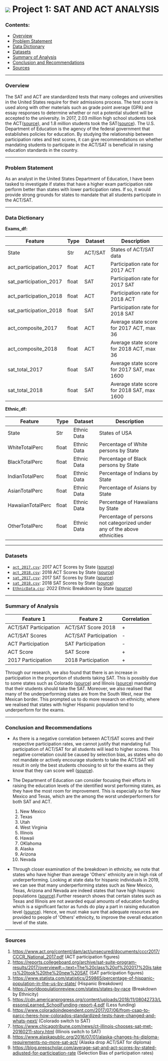 # ![](https://ga-dash.s3.amazonaws.com/production/assets/logo-9f88ae6c9c3871690e33280fcf557f33.png) Project 1: SAT AND ACT ANALYSIS

### Contents:
- [Overview](#Overview)
- [Problem Statement](#Problem-Statement)
- [Data Dictionary](#Data-Dictionary)
- [Datasets](#Datasets)
- [Summary of Analysis](#Summary-of-Analysis)
- [Conclusion and Recommendations](#Conclusion-and-Recommendations)
- [Sources](#Sources)

---

### Overview

The SAT and ACT are standardized tests that many colleges and universities in the United States require for their admissions process. The test score is used along with other materials such as grade point average (GPA) and essay responses to determine whether or not a potential student will be accepted to the university. In 2017, 2.03 million high school students took the ACT([source](https://www.act.org/content/dam/act/unsecured/documents/cccr2017/CCCR_National_2017.pdf )), and 1.8 million students took the SAT([source](https://reports.collegeboard.org/archive/sat-suite-program-results/2017/overview#:~:text=The%20class%20of%202017%20is,takers%20took%20the%20new%20SAT)). The U.S. Department of Education is the agency of the federal government that establishes policies for education. By studying the relationship between participation rates and test scores, it can give recommendations on whether mandating students to participate in the ACT/SAT is beneficial in raising education standards in the country.

---

### Problem Statement

As an analyst in the United States Department of Education, I have been tasked to investigate if states that have a higher exam participation rate perform better than states with lower participation rates. If so, it would provide strong grounds for states to mandate that all students participate in the ACT/SAT.

---

### Data Dictionary

**Exams_df:**

|Feature|Type|Dataset|Description|
|---|---|---|---|
|State|Str|ACT/SAT|States of ACT/SAT data|
|act_participation_2017|float|ACT|Participation rate for 2017 ACT|
|sat_participation_2017|float|SAT|Participation rate for 2017 SAT|
|act_participation_2018|float|ACT|Participation rate for 2018 ACT|
|sat_participation_2018|float|SAT|Participation rate for 2018 SAT|
|act_composite_2017|float|ACT|Average state score for 2017 ACT, max 36|
|act_composite_2018|float|ACT|Average state score for 2018 ACT, max 36|
|sat_total_2017|float|SAT|Average state score for 2017 SAT, max 1600|
|sat_total_2018|float|SAT|Average state score for 2018 SAT, max 1600|

**Ethnic_df:**

|Feature|Type|Dataset|Description|
|---|---|---|---|
|State|Str|Ethnic Data|States of USA|
|WhiteTotalPerc|float|Ethnic Data|Percentage of White persons by State|
|BlackTotalPerc|float|Ethnic Data|Percentage of Black persons by State|
|IndianTotalPerc|float|Ethnic Data|Percentage of Indians by State|
|AsianTotalPerc|float|Ethnic Data|Percentage of Asians by State|
|HawaiianTotalPerc|float|Ethnic Data|Percentage of Hawaiians by State|
|OtherTotalPerc|float|Ethnic Data|Percentage of persons not categorized under any of the above ethnicities|

---

### Datasets

* [`act_2017.csv`](./data/act_2017.csv): 2017 ACT Scores by State ([source](https://blog.prepscholar.com/act-scores-by-state-averages-highs-and-lows))
* [`act_2018.csv`](./data/act_2018.csv): 2018 ACT Scores by State ([source](https://blog.prepscholar.com/act-scores-by-state-averages-highs-and-lows))
* [`sat_2017.csv`](./data/sat_2017.csv): 2017 SAT Scores by State ([source](https://blog.collegevine.com/here-are-the-average-sat-scores-by-state/))
* [`sat_2018.csv`](./data/sat_2018.csv): 2018 SAT Scores by State ([source](https://blog.collegevine.com/here-are-the-average-sat-scores-by-state/))
* [`EthnicData.csv`](./data/EthnicData.csv): 2022 Ethnic Breakdown by State ([source](https://worldpopulationreview.com/states/states-by-race))
---

### Summary of Analysis

|Feature 1|Feature 2|Correlation|
|---|---|---|
|ACT/SAT Participation|ACT/SAT Score 2018|+|
|ACT/SAT Scores|ACT/SAT Participation| - |
|ACT Participation|SAT Participation| - |
|ACT Score|SAT Score| + |
|2017 Participation|2018 Participation| + |

Through our research, we also found that there is an increase in participation in the proportion of students taking SAT. This is possibly due to some states such as Colorado ([source](https://www.coloradoindependent.com/2017/07/06/from-csap-to-parcc-heres-how-colorados-standardized-tests-have-changed-and-whats-next/)) and Illinois ([source](https://www.chicagotribune.com/news/ct-illinois-chooses-sat-met-20160211-story.html)) mandating that their students should take the SAT. Moreover, we also realised that many of the underperforming states are from the South West, near the Mexican border. This prompted us to do more research on ethnicity, where we realised that states with higher Hispanic population tend to underperform for the exams. 

---

### Conclusion and Recommendations

- As there is a negative correlation between ACT/SAT scores and their respective participation rates, we cannot justify that mandating full participation of ACT/SAT for all students will lead to higher scores. This negative correlation could be caused by selection bias, as states who do not mandate or actively encourage students to take the ACT/SAT will result in only the best students choosing to sit for the exams as they know that they can score well ([source](https://blog.prepscholar.com/average-sat-and-act-scores-by-stated-adjusted-for-participation-rate)).

- The Department of Education can consider focusing their efforts in raising the education levels of the identified worst performing states, as they have the most room for improvement. This is especially so for New Mexico and Texas, which are the among the worst underperformers for both SAT and ACT. 
    1. New Mexico
    2. Texas
    3. Utah
    4. West Virginia
    5. Illinois
    6. Hawaii
    7. OKlahoma
    8. Alaska
    9. Arizona
    10. Nevada

- Through closer examination of the breakdown in ethnicity, we note that states who have higher than average 'Others' ethnicity are in high risk of underperforming. Looking at state data for hispanic individuals in 2019, we can see that many underperforming states such as New Mexico, Texas, Arizona and Nevada are indeed states that have high hispanic populations ([source](https://www.statista.com/statistics/259865/percentage-of-hispanic-population-in-the-us-by-state/)).Further research shows that certain states such as Texas and Illinois are not awarded equal amounts of education funding which is a significant factor as funds do play a part in raising education level ([source](https://cdn.americanprogress.org/content/uploads/2018/11/08042733/LessonsLearned_SchoolFunding-report-4.pdf)). Hence, we must make sure that adequate resources are provided to people of 'Others' ethnicity, to improve the overall education level of the state.

---

### Sources
    
1. https://www.act.org/content/dam/act/unsecured/documents/cccr2017/CCCR_National_2017.pdf (ACT participation figures)
2. https://reports.collegeboard.org/archive/sat-suite-program-results/2017/overview#:~:text=The%20class%20of%202017%20is,takers%20took%20the%20new%20SAT (SAT participation figures)
3. https://www.statista.com/statistics/259865/percentage-of-hispanic-population-in-the-us-by-state/ (Hispanic Breakdown)
4. https://worldpopulationreview.com/states/states-by-race (Breakdown by Ethnicity)
5. https://cdn.americanprogress.org/content/uploads/2018/11/08042733/LessonsLearned_SchoolFunding-report-4.pdf (Less funding) 
6. https://www.coloradoindependent.com/2017/07/06/from-csap-to-parcc-heres-how-colorados-standardized-tests-have-changed-and-whats-next/ (Colorado switch to SAT)
7. https://www.chicagotribune.com/news/ct-illinois-chooses-sat-met-20160211-story.html (Illinois switch to SAT)
8. https://www.alaskapublic.org/2016/07/01/alaska-changes-hs-diploma-requirements-no-more-sat-act/ (Alaska drop ACT/SAT for diploma)
9. https://blog.prepscholar.com/average-sat-and-act-scores-by-stated-adjusted-for-participation-rate (Selection Bias of participation rates)


